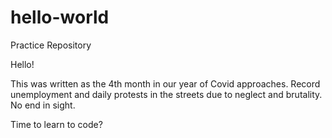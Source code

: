 # hello-world
Practice Repository 

Hello!

This was written as the 4th month in our year of Covid approaches.
Record unemployment and daily protests in the streets due to neglect and brutality.
No end in sight.

Time to learn to code?
